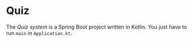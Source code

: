 # Quiz

The *Quiz system* is a Spring Boot project written in Kotlin. You just have to run `main` in `Application.kt`.
